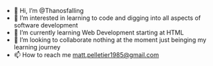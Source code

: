 - 👋 Hi, I’m @Thanosfalling
- 👀 I’m interested in learning to code and digging into all aspects of software development
- 🌱 I’m currently learning Web Development starting at HTML
- 💞️ I’m looking to collaborate nothing at the moment just beinging my learning journey
- 📫 How to reach me matt.pelletier1985@gmail.com

<!---
Thanosfalling/Thanosfalling is a ✨ special ✨ repository because its `README.md` (this file) appears on your GitHub profile.
You can click the Preview link to take a look at your changes.
--->
